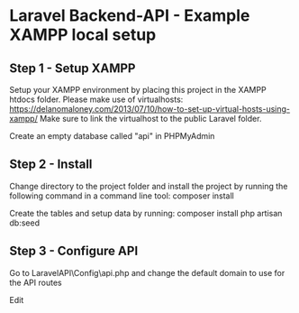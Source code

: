 # Laravel Backend-API - Example XAMPP local setup

## Step 1 - Setup XAMPP
Setup your XAMPP environment by placing this project in the XAMPP htdocs folder. Please make use of virtualhosts:
https://delanomaloney.com/2013/07/10/how-to-set-up-virtual-hosts-using-xampp/
Make sure to link the virtualhost to the public Laravel folder.

Create an empty database called "api" in PHPMyAdmin

## Step 2 - Install
Change directory to the project folder and install the project by running the following command in a command line tool:
composer install

Create the tables and setup data by running:
composer install
php artisan db:seed

## Step 3 - Configure API
Go to LaravelAPI\Config\api.php and change the default domain to use for the API routes

Edit